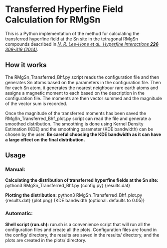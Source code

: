 # Transferred Hyperfine Field Calculation for RMgSn

This is a Python implementation of the method for calculating the transferred hyperfine field at the Sn site in the tetragonal RMgSn compounds described in [*N. R. Lee-Hone et al., Hyperfine Interactions **226** 309-319 (2014)*](http://www.physics.mcgill.ca/~dominic/papers201x/Sn119Bhf_HypInt_226_2014_p309.pdf).

## How it works
The RMgSn_Transferred_Bhf.py script reads the configuration file and then generates Sn atoms based on the parameters in the configuration file. Then for each Sn atom, it generates the nearest neighbour rare earth atoms and assigns a magnetic moment to each based on the description in the configuration file. The moments are then vector summed and the magnitude of the vector sum is recorded.

Once the magnitude of the transferred moments has been saved the RMgSn_Transferred_Bhf_plot.py script can read the file and generate a smoothed distribution. The smoothing is done using Kernel Density Estimation (KDE) and the smoothing parameter (KDE bandwidth) can be chosen by the user. **Be careful choosing the KDE bandwidth as it can have a large effect on the final distribution.**

## Usage
### Manual:
**Calculating the distribution of transferred hyperfine fields at the Sn site:**
python3 RMgSn_Transferred_Bhf.py {config.py} {results.dat}

**Plotting the distribution:**
python3 RMgSn_Transferred_Bhf_plot.py {results.dat} {plot.png} {KDE bandwidth (optional. defaults to 0.05)}

### Automatic:
**Shell script (run.sh):**
run.sh is a convenience script that will run all the configuration files and create all the plots.
Configuration files are found in the config/ directory, the results are saved in the results/ directory, and the plots are created in the plots/ directory.



